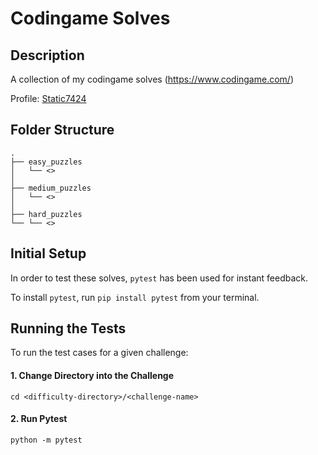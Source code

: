 # Codingame Solves

## Description

A collection of my codingame solves (https://www.codingame.com/)

Profile: [Static7424](https://www.codingame.com/profile/aa1b1f15aed409ffdf1f8977249b69c21221406)

## Folder Structure

    .
    ├── easy_puzzles
    │   └── <>
    │
    ├── medium_puzzles
    │   └── <>
    │
    ├── hard_puzzles
    └── └── <>

## Initial Setup

In order to test these solves, `pytest` has been used for instant feedback.

To install `pytest`, run `pip install pytest` from your terminal.

## Running the Tests

To run the test cases for a given challenge:

#### 1. Change Directory into the Challenge

`cd <difficulty-directory>/<challenge-name>`

#### 2. Run Pytest

`python -m pytest`